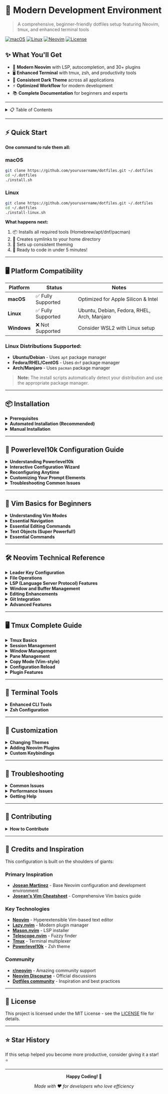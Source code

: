 # 🚀 Modern Development Environment

> A comprehensive, beginner-friendly dotfiles setup featuring Neovim, tmux, and enhanced terminal tools

[![macOS](https://img.shields.io/badge/Platform-macOS-blue.svg)](https://www.apple.com/macos/)
[![Linux](https://img.shields.io/badge/Platform-Linux-orange.svg)](https://www.linux.org/)
[![Neovim](https://img.shields.io/badge/Neovim-0.11+-green.svg)](https://neovim.io/)
[![License](https://img.shields.io/badge/License-MIT-yellow.svg)](LICENSE)

## ✨ What You'll Get

- 🎯 **Modern Neovim** with LSP, autocompletion, and 30+ plugins
- 🖥️ **Enhanced Terminal** with tmux, zsh, and productivity tools
- 🎨 **Consistent Dark Theme** across all applications
- ⚡ **Optimized Workflow** for modern development
- 📚 **Complete Documentation** for beginners and experts

---

<details>
<summary>📋 Table of Contents</summary>

- [Quick Start](#-quick-start)
- [Platform Compatibility](#-platform-compatibility)
- [Installation](#-installation)
- [Vim Basics for Beginners](#-vim-basics-for-beginners)
- [Neovim Technical Reference](#%EF%B8%8F-neovim-technical-reference)
- [Tmux Complete Guide](#%EF%B8%8F-tmux-complete-guide)
- [Terminal Tools](#-terminal-tools)
- [Customization](#-customization)
- [Troubleshooting](#-troubleshooting)
- [Contributing](#-contributing)

</details>

---

## ⚡ Quick Start

**One command to rule them all:**

### macOS
```bash
git clone https://github.com/yourusername/dotfiles.git ~/.dotfiles
cd ~/.dotfiles
./install.sh
```

### Linux
```bash
git clone https://github.com/yourusername/dotfiles.git ~/.dotfiles
cd ~/.dotfiles
./install-linux.sh
```

**What happens next:**
1. 📦 Installs all required tools (Homebrew/apt/dnf/pacman)
2. 🔗 Creates symlinks to your home directory
3. 🎨 Sets up consistent theming
4. 🚀 Ready to code in under 5 minutes!

---

## 🖥️ Platform Compatibility

| Platform | Status | Notes |
|----------|--------|-------|
| **macOS** | ✅ Fully Supported | Optimized for Apple Silicon & Intel |
| **Linux** | ✅ Fully Supported | Ubuntu, Debian, Fedora, RHEL, Arch, Manjaro |
| **Windows** | ❌ Not Supported | Consider WSL2 with Linux setup |

### Linux Distributions Supported:
- **Ubuntu/Debian** - Uses `apt` package manager
- **Fedora/RHEL/CentOS** - Uses `dnf` package manager
- **Arch/Manjaro** - Uses `pacman` package manager

> **Note:** The install scripts automatically detect your distribution and use the appropriate package manager.

---

## 📦 Installation

<details>
<summary><b>Prerequisites</b></summary>

### macOS Requirements
- **macOS 10.15+** (Catalina or newer)
- **Homebrew** (will be installed automatically if missing)
- **Git** (usually pre-installed on macOS)

### Linux Requirements
- **Ubuntu 20.04+**, **Debian 11+**, **Fedora 35+**, **Arch Linux**, or **Manjaro**
- **Git** (install with your package manager if missing)
- **Curl** (install with your package manager if missing)
- **Build tools** (will be installed automatically)

### Recommended for All Platforms
- **iTerm2**, **Wezterm**, or **Alacritty** for best terminal experience
- **MesloLGS NF Font** (installed automatically by both scripts)

</details>

<details>
<summary><b>Automated Installation (Recommended)</b></summary>

### Step 1: Clone the Repository
```bash
git clone https://github.com/yourusername/dotfiles.git ~/.dotfiles
cd ~/.dotfiles
```

### Step 2: Run the Install Script

**For macOS:**
```bash
./install.sh
```

**For Linux:**
```bash
./install-linux.sh
```

### Step 3: Post-Installation Setup
```bash
# Restart your terminal
# Set terminal font to 'MesloLGS NF' in preferences
# Configure zsh theme
p10k configure

# Start tmux and install plugins
tmux
# Press Ctrl-a + I to install tmux plugins

# Open Neovim to install plugins
nvim
# Plugins install automatically on first launch
```

</details>

<details>
<summary><b>Manual Installation</b></summary>

### Core Tools

**macOS (Homebrew):**
```bash
# Install Homebrew (if not installed)
/bin/bash -c "$(curl -fsSL https://raw.githubusercontent.com/Homebrew/install/HEAD/install.sh)"

# Install essential packages
brew install neovim tmux zsh git curl node ripgrep fd fzf bat eza zoxide thefuck yazi powerlevel10k zsh-autosuggestions zsh-syntax-highlighting

# Install Nerd Font
brew install --cask font-meslo-lg-nerd-font
```

**Linux (Ubuntu/Debian):**
```bash
# Update package lists
sudo apt update

# Install core packages
sudo apt install -y neovim tmux zsh git curl nodejs npm build-essential ripgrep fd-find fzf bat zoxide

# Install eza (better ls)
wget -qO- https://raw.githubusercontent.com/eza-community/eza/main/deb.asc | sudo gpg --dearmor -o /etc/apt/keyrings/gierens.gpg
echo "deb [signed-by=/etc/apt/keyrings/gierens.gpg] http://deb.gierens.de stable main" | sudo tee /etc/apt/sources.list.d/gierens.list
sudo apt update && sudo apt install -y eza

# Install Deno for markdown preview
curl -fsSL https://deno.land/install.sh | sh
```

### Configuration Files
```bash
# Create config directory
mkdir -p ~/.config

# Symlink configurations
ln -sf ~/.dotfiles/.config/nvim ~/.config/nvim
ln -sf ~/.dotfiles/.zshrc ~/.zshrc
ln -sf ~/.dotfiles/.tmux.conf ~/.tmux.conf
ln -sf ~/.dotfiles/.wezterm.lua ~/.wezterm.lua
```

</details>

---

## 🎨 Powerlevel10k Configuration Guide

<details>
<summary><b>Understanding Powerlevel10k</b></summary>

Powerlevel10k is a fast, flexible, and feature-rich ZSH theme that provides:
- **Git status indicators**
- **Directory context**
- **Command execution time**
- **System resource info**
- **Language version indicators** (Node, Python, etc.)

</details>

<details>
<summary><b>Interactive Configuration Wizard</b></summary>

After installation, run the configuration wizard:

```bash
p10k configure
```

### What the Wizard Shows You:

1. **Diamond Icon Test** - Checks if your terminal displays symbols correctly
2. **Font Style** - Choose between different icon sets
3. **Prompt Style** - Select from multiple layouts:
   - **Lean** - Minimal, single line
   - **Classic** - Traditional two-line prompt
   - **Rainbow** - Colorful segments
   - **Pure** - Clean, minimalist design

4. **Prompt Flow** - One line vs two lines
5. **Connection** - How prompt segments connect
6. **Prompt Heads** - Sharp vs rounded segment edges
7. **Prompt Tails** - Flat vs slanted segment ends
8. **Prompt Height** - Compact vs spacious
9. **Spacing** - Sparse vs dense information
10. **Icons** - Many vs few status indicators

### Recommended Settings for Beginners:

```
✅ Diamond icon: y (yes)
✅ Font style: (2) Meslo Nerd Font patched
✅ Prompt style: (2) Classic
✅ Prompt flow: (2) Two lines
✅ Connection: (1) Disconnected
✅ Prompt heads: (1) Sharp
✅ Prompt tails: (1) Flat
✅ Prompt height: (2) Two lines
✅ Spacing: (2) Sparse
✅ Icons: (2) Many icons
✅ Instant prompt: y (yes)
```

### What Each Choice Affects:

| Setting | Impact |
|---------|--------|
| **Classic Style** | Shows git status, directory, time clearly |
| **Two Lines** | More space, cleaner layout |
| **Disconnected** | Easier to read segments |
| **Many Icons** | Rich visual indicators for git, languages |
| **Instant Prompt** | Faster shell startup |

</details>

<details>
<summary><b>Reconfiguring Anytime</b></summary>

You can always reconfigure your prompt:

```bash
# Full reconfiguration wizard
p10k configure

# Quick style changes without wizard
p10k reload

# Edit configuration file directly
nvim ~/.p10k.zsh
```

### Quick Theme Switching:
```bash
# Temporarily switch themes
echo 'source ~/.config/powerlevel10k/powerlevel10k.zsh-theme' >> ~/.zshrc

# Make permanent by editing .zshrc
nvim ~/.zshrc
```

</details>

<details>
<summary><b>Customizing Your Prompt Elements</b></summary>

Edit `~/.p10k.zsh` to customize what appears in your prompt:

### Popular Elements to Enable/Disable:
```bash
# Edit these sections in ~/.p10k.zsh
typeset -g POWERLEVEL9K_LEFT_PROMPT_ELEMENTS=(
    os_icon                 # OS logo
    dir                     # Current directory
    vcs                     # Git status
    newline                 # Line break
    prompt_char             # $ or ❯ symbol
)

typeset -g POWERLEVEL9K_RIGHT_PROMPT_ELEMENTS=(
    status                  # Exit code of last command
    command_execution_time  # How long command took
    background_jobs         # Running background jobs
    direnv                  # Environment loading
    asdf                    # Language versions
    virtualenv             # Python virtual env
    anaconda               # Conda environment
    pyenv                  # Python version
    goenv                  # Go version
    nodenv                 # Node version
    nvm                    # Node version manager
    nodeenv               # Node environment
    node_version          # Node.js version
    go_version            # Go version
    rust_version          # Rust version
    dotnet_version        # .NET version
    php_version           # PHP version
    laravel_version       # Laravel version
    java_version          # Java version
    package              # Package version (package.json)
    rbenv                # Ruby version
    rvm                  # Ruby version manager
    fvm                  # Flutter version
    luaenv               # Lua version
    jenv                 # Java version manager
    plenv                # Perl version
    phpenv               # PHP version manager
    scalaenv             # Scala version
    haskell_stack        # Haskell stack
    kubecontext          # Kubernetes context
    terraform            # Terraform workspace
    aws                  # AWS profile
    aws_eb_env           # AWS Elastic Beanstalk
    azure                # Azure account
    gcloud               # Google Cloud
    google_app_cred      # Google application credentials
    context              # User@hostname
    nordvpn              # NordVPN status
    ranger               # Ranger file manager
    nnn                  # nnn file manager
    vim_shell            # Vim shell indicator
    midnight_commander   # Midnight Commander
    nix_shell            # Nix shell
    vi_mode              # Vi mode indicator
    vpn_ip               # VPN IP address
    load                 # System load
    disk_usage           # Disk usage
    ram                  # RAM usage
    swap                 # Swap usage
    todo                 # Todo.txt
    timewarrior          # Timewarrior
    taskwarrior          # Taskwarrior
    time                 # Current time
    ip                   # IP address
    public_ip            # Public IP address
    proxy                # Proxy indicator
    battery              # Battery percentage
    wifi                 # WiFi network
    vpn_ip               # VPN status
)
```

### Minimal Setup Example:
```bash
# For a clean, minimal prompt
typeset -g POWERLEVEL9K_LEFT_PROMPT_ELEMENTS=(
    dir
    vcs
    newline
    prompt_char
)

typeset -g POWERLEVEL9K_RIGHT_PROMPT_ELEMENTS=(
    status
    command_execution_time
    node_version
    python_version
    go_version
)
```

</details>

<details>
<summary><b>Troubleshooting Common Issues</b></summary>

### Icons Not Displaying Correctly
```bash
# Check if Nerd Font is installed
fc-list | grep -i "meslo"

# If missing, reinstall font
brew install --cask font-meslo-lg-nerd-font  # macOS
# Or follow Linux font installation steps

# Set terminal font to "MesloLGS NF"
```

### Prompt Not Loading
```bash
# Check if powerlevel10k is sourced in .zshrc
grep -n "powerlevel10k" ~/.zshrc

# Manually source if missing
echo 'source ~/.config/powerlevel10k/powerlevel10k.zsh-theme' >> ~/.zshrc
source ~/.zshrc
```

### Slow Prompt Performance
```bash
# Enable instant prompt (if not already)
echo 'POWERLEVEL9K_INSTANT_PROMPT=quiet' >> ~/.zshrc

# Disable heavy elements in ~/.p10k.zsh
# Comment out: ram, load, disk_usage for better performance
```

### Git Status Not Showing
```bash
# Ensure git is in PATH
which git

# Check if in git repository
git status

# Re-run configuration
p10k configure
```

### Configuration File Missing
```bash
# Regenerate configuration
p10k configure

# Or copy from backup
cp ~/.p10k.zsh.backup ~/.p10k.zsh  # if backup exists
```

</details>

---

## 🎯 Vim Basics for Beginners

<details>
<summary><b>Understanding Vim Modes</b></summary>

Vim has different "modes" for different tasks:

| Mode | Key | Purpose | How to Exit |
|------|-----|---------|-------------|
| **NORMAL** | `ESC` | Navigation & commands | Default mode |
| **INSERT** | `i` | Type text like normal editor | `ESC` or `jk` |
| **VISUAL** | `v` | Select text | `ESC` |
| **VISUAL-BLOCK** | `Ctrl-v` | Select rectangular blocks | `ESC` |
| **COMMAND** | `:` | Run commands like save/quit | `ESC` or `Enter` |

**💡 Pro Tip:** Our config lets you use `jk` to exit insert mode instead of reaching for `ESC`!

</details>

<details>
<summary><b>Essential Navigation</b></summary>

### Basic Movement (Normal Mode)
```
   k
h  ↑  l    ←hjkl→ are your new arrow keys
   j
```

| Key | Action | Example |
|-----|--------|---------|
| `h` | Move left | Move one character left |
| `j` | Move down | Move one line down |
| `k` | Move up | Move one line up |
| `l` | Move right | Move one character right |

### Line Navigation
| Key | Action | Example |
|-----|--------|---------|
| `0` | Start of line | Jump to first character |
| `^` | First non-blank character | Skip whitespace |
| `$` | End of line | Jump to last character |

### Word Movement
| Key | Action | Example |
|-----|--------|---------|
| `w` | Next word start | Jump forward by words |
| `b` | Previous word start | Jump backward by words |
| `e` | Next word end | Jump to end of words |

### Document Navigation
| Key | Action | Example |
|-----|--------|---------|
| `gg` | First line | Jump to top of file |
| `G` | Last line | Jump to bottom of file |
| `{number}G` | Specific line | `42G` jumps to line 42 |

</details>

<details>
<summary><b>Essential Editing Commands</b></summary>

### Entering Insert Mode
| Key | Action | Cursor Position |
|-----|--------|-----------------|
| `i` | Insert | Before cursor |
| `a` | Append | After cursor |
| `A` | Append line | End of line |
| `o` | Open line below | New line below |
| `O` | Open line above | New line above |

### Deleting Text
| Key | Action | Example |
|-----|--------|---------|
| `x` | Delete character | Delete char under cursor |
| `dd` | Delete line | Delete entire line |
| `dw` | Delete word | Delete from cursor to end of word |
| `d$` | Delete to end | Delete from cursor to end of line |

### Copying and Pasting
| Key | Action | Example |
|-----|--------|---------|
| `yy` | Copy line | Copy entire line |
| `yw` | Copy word | Copy word under cursor |
| `p` | Paste after | Paste after cursor |
| `P` | Paste before | Paste before cursor |

### Undo and Redo
| Key | Action | Example |
|-----|--------|---------|
| `u` | Undo | Undo last change |
| `Ctrl-r` | Redo | Redo undone change |
| `.` | Repeat | Repeat last change |

</details>

<details>
<summary><b>Text Objects (Super Powerful!)</b></summary>

Text objects let you operate on "things" rather than just characters:

### Inner vs Around
- **Inner (`i`)**: Contents only
- **Around (`a`)**: Contents + surrounding characters

### Common Text Objects
| Object | Description | Example |
|--------|-------------|---------|
| `w` | Word | `diw` = delete inner word |
| `s` | Sentence | `dis` = delete sentence |
| `p` | Paragraph | `dip` = delete paragraph |
| `"` | Quoted text | `di"` = delete inside quotes |
| `'` | Single quotes | `da'` = delete around single quotes |
| `(` or `)` | Parentheses | `di(` = delete inside parentheses |
| `{` or `}` | Braces | `da{` = delete around braces |
| `[` or `]` | Brackets | `di[` = delete inside brackets |

### Powerful Combinations
```vim
diw    " Delete inner word
daw    " Delete around word (includes spaces)
ci"    " Change inside quotes
ya(    " Yank around parentheses
```

</details>

<details>
<summary><b>Essential Commands</b></summary>

### File Operations
| Command | Action | Example |
|---------|--------|---------|
| `:w` | Save file | Write changes to disk |
| `:q` | Quit | Exit Vim |
| `:wq` | Save and quit | Write and exit |
| `:q!` | Force quit | Exit without saving |
| `:e filename` | Edit file | Open another file |

### Search and Replace
| Command | Action | Example |
|---------|--------|---------|
| `/pattern` | Search forward | `/hello` finds "hello" |
| `?pattern` | Search backward | `?hello` finds "hello" backward |
| `n` | Next match | Jump to next search result |
| `N` | Previous match | Jump to previous search result |
| `:s/old/new/` | Replace on line | Replace first occurrence |
| `:s/old/new/g` | Replace all on line | Replace all occurrences |
| `:%s/old/new/g` | Replace in file | Replace all in entire file |

</details>

---

## 🛠️ Neovim Technical Reference

<details>
<summary><b>Leader Key Configuration</b></summary>

The leader key is your gateway to custom commands. In our setup:

**Leader Key: `Space`**

All custom keybindings start with pressing the spacebar, then the command key(s).

</details>

<details>
<summary><b>File Operations</b></summary>

### File Navigation
| Keybinding | Action | Description |
|------------|--------|-------------|
| `<leader>ff` | **Find Files** | Search and open files in current directory |
| `<leader>fr` | **Recent Files** | Open recently used files |
| `<leader>fs` | **Find String** | Search for text across all files |
| `<leader>fc` | **Find under Cursor** | Search for word under cursor |
| `<leader>ft` | **Find TODOs** | Find TODO comments in project |

### File Tree (nvim-tree)
| Keybinding | Action | Description |
|------------|--------|-------------|
| `<leader>ee` | **Toggle File Tree** | Open/close file explorer |
| `<leader>ef` | **Focus File Tree** | Open file tree and focus on current file |
| `<leader>ec` | **Collapse File Tree** | Collapse all folders |
| `<leader>er` | **Refresh File Tree** | Refresh file tree |

**File Tree Navigation:**
- `Enter` or `o` - Open file/folder
- `a` - Create new file
- `d` - Delete file/folder
- `r` - Rename file/folder
- `c` - Copy file
- `x` - Cut file

</details>

<details>
<summary><b>LSP (Language Server Protocol) Features</b></summary>

### Code Navigation
| Keybinding | Action | Description |
|------------|--------|-------------|
| `gd` | **Go to Definition** | Jump to where function/variable is defined |
| `gD` | **Go to Declaration** | Jump to declaration (like header files) |
| `gi` | **Go to Implementation** | Jump to implementation |
| `gt` | **Go to Type Definition** | Jump to type definition |
| `gR` | **Show References** | Show all places this symbol is used |
| `K` | **Hover Documentation** | Show documentation for symbol under cursor |

### Code Actions
| Keybinding | Action | Description |
|------------|--------|-------------|
| `<leader>ca` | **Code Actions** | Show available code fixes/refactors |
| `<leader>rn` | **Rename Symbol** | Rename variable/function across project |
| `<leader>rs` | **Restart LSP** | Restart language server |

### Diagnostics (Error/Warning Navigation)
| Keybinding | Action | Description |
|------------|--------|-------------|
| `<leader>d` | **Show Line Diagnostics** | Show errors/warnings on current line |
| `<leader>D` | **Show Buffer Diagnostics** | Show all errors/warnings in file |
| `[d` | **Previous Diagnostic** | Jump to previous error/warning |
| `]d` | **Next Diagnostic** | Jump to next error/warning |

</details>

<details>
<summary><b>Window and Buffer Management</b></summary>

### Window Splitting
| Keybinding | Action | Description |
|------------|--------|-------------|
| `<leader>sv` | **Split Vertically** | Split window left/right |
| `<leader>sh` | **Split Horizontally** | Split window top/bottom |
| `<leader>se` | **Equal Splits** | Make all splits equal size |
| `<leader>sx` | **Close Split** | Close current split window |

### Tab Management
| Keybinding | Action | Description |
|------------|--------|-------------|
| `<leader>to` | **Open New Tab** | Create new tab |
| `<leader>tx` | **Close Tab** | Close current tab |
| `<leader>tn` | **Next Tab** | Go to next tab |
| `<leader>tp` | **Previous Tab** | Go to previous tab |
| `<leader>tf` | **File to New Tab** | Open current file in new tab |

### Buffer Navigation
| Keybinding | Action | Description |
|------------|--------|-------------|
| `<leader>b` | **Buffer List** | Show all open buffers |
| `<leader>bp` | **Previous Buffer** | Switch to previous buffer |
| `<leader>bn` | **Next Buffer** | Switch to next buffer |
| `<leader>bd` | **Delete Buffer** | Close current buffer |

</details>

<details>
<summary><b>Editing Enhancements</b></summary>

### Quick Utilities
| Keybinding | Action | Description |
|------------|--------|-------------|
| `jk` | **Exit Insert Mode** | Alternative to ESC key |
| `<leader>nh` | **Clear Highlights** | Clear search highlights |
| `<leader>+` | **Increment Number** | Increase number under cursor |
| `<leader>-` | **Decrement Number** | Decrease number under cursor |

### Comments
| Keybinding | Action | Description |
|------------|--------|-------------|
| `gcc` | **Toggle Line Comment** | Comment/uncomment current line |
| `gc` | **Toggle Comment** | Comment/uncomment selection (visual mode) |

### Text Manipulation
| Keybinding | Action | Description |
|------------|--------|-------------|
| `<leader>s` | **Find and Replace** | Substitute text in current line |
| `<leader>S` | **Find and Replace All** | Substitute text in entire file |

</details>

<details>
<summary><b>Git Integration</b></summary>

### Git Operations
| Keybinding | Action | Description |
|------------|--------|-------------|
| `<leader>gg` | **Lazygit** | Open interactive git interface |
| `<leader>gs` | **Git Status** | Show git status |
| `<leader>gc` | **Git Commit** | Commit changes |
| `<leader>gp` | **Git Push** | Push to remote |

### Git Signs (in-editor)
| Keybinding | Action | Description |
|------------|--------|-------------|
| `]c` | **Next Change** | Jump to next git change |
| `[c` | **Previous Change** | Jump to previous git change |
| `<leader>hp` | **Preview Hunk** | Preview git change |
| `<leader>hr` | **Reset Hunk** | Reset git change |

</details>

<details>
<summary><b>Advanced Features</b></summary>

### Session Management
| Keybinding | Action | Description |
|------------|--------|-------------|
| `<leader>wr` | **Restore Session** | Restore previous session |
| `<leader>ws` | **Save Session** | Save current session |

### Plugin Management
| Command | Action | Description |
|---------|--------|-------------|
| `:Lazy` | **Plugin Manager** | Open Lazy.nvim interface |
| `:Mason` | **LSP Manager** | Open Mason LSP installer |
| `:checkhealth` | **Health Check** | Check Neovim configuration |

### Terminal Integration
| Keybinding | Action | Description |
|------------|--------|-------------|
| `<leader>tf` | **Toggle Terminal** | Open floating terminal |
| `<leader>th` | **Horizontal Terminal** | Open terminal below |
| `<leader>tv` | **Vertical Terminal** | Open terminal to the side |

</details>

---

## 🖥️ Tmux Complete Guide

<details>
<summary><b>Tmux Basics</b></summary>

### What is Tmux?
Tmux (Terminal Multiplexer) lets you:
- 📱 Split your terminal into multiple panes
- 📂 Create multiple windows (like browser tabs)
- 🔄 Keep sessions running even when disconnected
- 🚀 Boost productivity with keyboard shortcuts

### Prefix Key
**All tmux commands start with the prefix key: `Ctrl-a`**

**Usage Pattern:**
1. Press `Ctrl-a` (prefix)
2. Release both keys
3. Press the command key

</details>

<details>
<summary><b>Session Management</b></summary>

### Basic Session Commands
| Command | Action | Description |
|---------|--------|-------------|
| `tmux` | **Start Session** | Create new tmux session |
| `tmux new -s name` | **Named Session** | Create session with specific name |
| `tmux ls` | **List Sessions** | Show all active sessions |
| `tmux attach -t name` | **Attach Session** | Connect to existing session |
| `tmux kill-session -t name` | **Kill Session** | End specific session |

### Inside Tmux
| Keybinding | Action | Description |
|------------|--------|-------------|
| `Ctrl-a d` | **Detach** | Leave session (keeps running) |
| `Ctrl-a $` | **Rename Session** | Change session name |

</details>

<details>
<summary><b>Window Management</b></summary>

### Window Operations
| Keybinding | Action | Description |
|------------|--------|-------------|
| `Ctrl-a c` | **Create Window** | New window (like browser tab) |
| `Ctrl-a ,` | **Rename Window** | Change window name |
| `Ctrl-a &` | **Kill Window** | Close current window |

### Window Navigation
| Keybinding | Action | Description |
|------------|--------|-------------|
| `Ctrl-a n` | **Next Window** | Move to next window |
| `Ctrl-a p` | **Previous Window** | Move to previous window |
| `Ctrl-a 0-9` | **Window by Number** | Jump to specific window |
| `Ctrl-a l` | **Last Window** | Switch to last used window |

</details>

<details>
<summary><b>Pane Management</b></summary>

### Creating Panes
| Keybinding | Action | Description |
|------------|--------|-------------|
| `Ctrl-a \|` | **Vertical Split** | Split pane left/right |
| `Ctrl-a -` | **Horizontal Split** | Split pane top/bottom |

### Pane Navigation
| Keybinding | Action | Description |
|------------|--------|-------------|
| `Ctrl-a h` | **Move Left** | Focus pane to the left |
| `Ctrl-a j` | **Move Down** | Focus pane below |
| `Ctrl-a k` | **Move Up** | Focus pane above |
| `Ctrl-a l` | **Move Right** | Focus pane to the right |

### Pane Resizing
| Keybinding | Action | Description |
|------------|--------|-------------|
| `Ctrl-a H` | **Resize Left** | Make pane wider (left) |
| `Ctrl-a J` | **Resize Down** | Make pane taller (down) |
| `Ctrl-a K` | **Resize Up** | Make pane taller (up) |
| `Ctrl-a L` | **Resize Right** | Make pane wider (right) |

### Pane Operations
| Keybinding | Action | Description |
|------------|--------|-------------|
| `Ctrl-a m` | **Maximize Pane** | Toggle pane zoom (fullscreen) |
| `Ctrl-a x` | **Kill Pane** | Close current pane |
| `Ctrl-a !` | **Break Pane** | Move pane to new window |

</details>

<details>
<summary><b>Copy Mode (Vim-style)</b></summary>

### Entering Copy Mode
| Keybinding | Action | Description |
|------------|--------|-------------|
| `Ctrl-a [` | **Enter Copy Mode** | Start text selection |

### Copy Mode Navigation (Vim keys)
| Keybinding | Action | Description |
|------------|--------|-------------|
| `h,j,k,l` | **Move Cursor** | Navigate like Vim |
| `w,b` | **Word Movement** | Jump by words |
| `0,$` | **Line Movement** | Start/end of line |
| `g,G` | **Document Movement** | First/last line |

### Text Selection
| Keybinding | Action | Description |
|------------|--------|-------------|
| `v` | **Start Selection** | Begin highlighting text |
| `y` | **Copy Selection** | Copy highlighted text |
| `ESC` | **Exit Copy Mode** | Return to normal mode |

### Pasting
| Keybinding | Action | Description |
|------------|--------|-------------|
| `Ctrl-a ]` | **Paste** | Paste copied text |

</details>

<details>
<summary><b>Configuration Reload</b></summary>

### Reloading Config
| Keybinding | Action | Description |
|------------|--------|-------------|
| `Ctrl-a r` | **Reload Config** | Apply .tmux.conf changes |

</details>

<details>
<summary><b>Plugin Features</b></summary>

Our tmux setup includes powerful plugins:

### vim-tmux-navigator
- Seamless navigation between Vim and tmux panes
- Use `Ctrl-h/j/k/l` to move between Vim splits and tmux panes

### tmux-resurrect
- Automatically saves tmux sessions
- Restores sessions after computer restart

### tmux-continuum
- Continuous saving of tmux environment
- Automatic restore on tmux start

### Tokyo Night Theme
- Beautiful dark theme matching Neovim
- Consistent visual experience

</details>

---

## 🔧 Terminal Tools

<details>
<summary><b>Enhanced CLI Tools</b></summary>

Our setup replaces standard CLI tools with modern, enhanced versions:

### File Operations
| Tool | Replaces | Description | Example |
|------|----------|-------------|---------|
| **eza** | `ls` | Better file listing with icons | `ls` shows files with colors and icons |
| **bat** | `cat` | Syntax highlighting for file viewing | `bat filename.js` shows JavaScript with syntax highlighting |
| **fd** | `find` | Faster and easier file searching | `fd pattern` finds files matching pattern |
| **ripgrep** | `grep` | Blazing fast text search | `rg "function"` searches for "function" in all files |

### Navigation
| Tool | Replaces | Description | Example |
|------|----------|-------------|---------|
| **zoxide** | `cd` | Smart directory jumping | `z proj` jumps to project directory |
| **fzf** | N/A | Fuzzy finder for everything | `Ctrl-r` for command history search |

### Utilities
| Tool | Purpose | Description | Example |
|------|---------|-------------|---------|
| **thefuck** | Command correction | Fixes typos in commands | Type `fuck` after a typo |
| **yazi** | File manager | Terminal-based file browser | `y` opens file manager |

</details>

<details>
<summary><b>Zsh Configuration</b></summary>

### Powerlevel10k Theme
- 🚀 **Instant prompt** for fast terminal startup
- 📊 **Git status** in prompt
- 🌳 **Directory info** with smart truncation
- ⚡ **Command execution time** display

### Auto-suggestions
- 💡 **Command completion** based on history
- ⏰ **Real-time suggestions** as you type
- 🔮 **Intelligent predictions**

### Syntax Highlighting
- 🎨 **Color-coded commands** for validity
- 🚨 **Error highlighting** for invalid commands
- 📝 **Parameter highlighting**

### Useful Aliases
| Alias | Command | Description |
|-------|---------|-------------|
| `reload-zsh` | `source ~/.zshrc` | Reload zsh configuration |
| `edit-zsh` | `nvim ~/.zshrc` | Edit zsh configuration |
| `ls` | `eza --icons=always` | Enhanced file listing |
| `cd` | `z` | Smart directory navigation |

</details>

---

## 🎨 Customization

<details>
<summary><b>Changing Themes</b></summary>

### Neovim Theme
Edit `.config/nvim/lua/sabir/plugins/colorscheme.lua`:
```lua
return {
  "folke/tokyonight.nvim", -- Change this to your preferred theme
  -- Popular alternatives:
  -- "catppuccin/nvim"
  -- "EdenEast/nightfox.nvim"
  -- "rose-pine/neovim"
}
```

### Terminal Theme
The setup includes multiple terminal themes in `.config/alacritty/themes/`

### Tmux Theme
Edit `.tmux.conf` to change the theme plugin:
```bash
set -g @plugin 'fabioluciano/tmux-tokyo-night'
# Alternatives:
# set -g @plugin 'catppuccin/tmux'
# set -g @plugin 'egel/tmux-gruvbox'
```

</details>

<details>
<summary><b>Adding Neovim Plugins</b></summary>

### Step 1: Create Plugin File
Create a new file in `.config/nvim/lua/sabir/plugins/`:
```lua
-- .config/nvim/lua/sabir/plugins/my-plugin.lua
return {
  "author/plugin-name",
  config = function()
    -- Plugin configuration here
  end,
}
```

### Step 2: Restart Neovim
Lazy.nvim will automatically detect and install the new plugin.

### Popular Plugin Suggestions
- **nvim-surround**: Manipulate surroundings (quotes, brackets)
- **vim-visual-multi**: Multiple cursors
- **gitsigns**: Git integration
- **indent-blankline**: Indentation guides

</details>

<details>
<summary><b>Custom Keybindings</b></summary>

Add custom keybindings in `.config/nvim/lua/sabir/core/keymaps.lua`:

```lua
local keymap = vim.keymap

-- Example: Map <leader>w to save file quickly
keymap.set("n", "<leader>w", ":w<CR>", { desc = "Save file" })

-- Example: Map <leader>q to quit
keymap.set("n", "<leader>q", ":q<CR>", { desc = "Quit" })
```

</details>

---

## 🚨 Troubleshooting

<details>
<summary><b>Common Issues</b></summary>

### Neovim Issues

**Problem: Plugins not loading**
```bash
# Check Lazy.nvim status
nvim -c "Lazy"

# Health check
nvim -c "checkhealth"
```

**Problem: LSP not working**
```bash
# Check Mason status
nvim -c "Mason"

# Restart LSP
# In Neovim: <leader>rs
```

**Problem: Treesitter errors**
```bash
# Update parsers
nvim -c "TSUpdate"

# Install specific parser
nvim -c "TSInstall <language>"
```

### Tmux Issues

**Problem: Plugins not working**
```bash
# Install tmux plugins
# In tmux: Ctrl-a + I

# Reload tmux config
tmux source-file ~/.tmux.conf
```

**Problem: Colors look wrong**
```bash
# Check terminal color support
echo $TERM

# Should be: tmux-256color or screen-256color
```

### Terminal Issues

**Problem: Font icons not showing**
1. Install MesloLGS NF font: `brew install --cask font-meslo-lg-nerd-font`
2. Set terminal font to "MesloLGS NF"
3. Restart terminal

**Problem: Zsh theme not loading**
```bash
# Reconfigure Powerlevel10k
p10k configure

# Check theme installation
brew list powerlevel10k
```

</details>

<details>
<summary><b>Performance Issues</b></summary>

### Slow Startup
1. **Check plugin count**: Too many plugins can slow startup
2. **Lazy loading**: Most plugins are configured to load on demand
3. **Profile startup**: Use `nvim --startuptime startup.log` to identify slow plugins

### Large Files
- Disable treesitter for large files
- Use `:syntax off` to disable syntax highlighting
- Consider using `bat` instead of opening in Neovim

</details>

<details>
<summary><b>Getting Help</b></summary>

### Documentation
- **Neovim**: `:help` in Neovim
- **Tmux**: `man tmux` in terminal
- **Plugins**: Check plugin documentation on GitHub

### Community
- [Neovim Discourse](https://neovim.discourse.group/)
- [r/neovim](https://reddit.com/r/neovim)
- [Tmux Wiki](https://github.com/tmux/tmux/wiki)

### Issue Reporting
If you find bugs in this configuration:
1. Check existing issues
2. Provide system information (OS, Neovim version)
3. Include error messages
4. Describe steps to reproduce

</details>

---

## 🤝 Contributing

<details>
<summary><b>How to Contribute</b></summary>

### Reporting Issues
1. **Search existing issues** first
2. **Use issue templates** when available
3. **Provide detailed information**:
   - Operating system and version
   - Neovim version (`nvim --version`)
   - Steps to reproduce
   - Expected vs actual behavior

### Suggesting Features
1. **Check if feature already exists**
2. **Explain the use case**
3. **Provide examples** if possible
4. **Consider backwards compatibility**

### Code Contributions
1. **Fork the repository**
2. **Create feature branch**: `git checkout -b feature/amazing-feature`
3. **Follow existing code style**
4. **Test your changes thoroughly**
5. **Update documentation** if needed
6. **Submit pull request**

### Documentation Improvements
- Fix typos or unclear instructions
- Add missing information
- Improve examples
- Update outdated content

</details>

---

## 🙏 Credits and Inspiration

This configuration is built on the shoulders of giants:

### Primary Inspiration
- **[Josean Martinez](https://github.com/josean-dev/dev-environment-files)** - Base Neovim configuration and development environment
- **[Josean's Vim Cheatsheet](https://www.josean.com/posts/vim-essentials-cheatsheet)** - Comprehensive Vim basics guide

### Key Technologies
- **[Neovim](https://neovim.io/)** - Hyperextensible Vim-based text editor
- **[Lazy.nvim](https://github.com/folke/lazy.nvim)** - Modern plugin manager
- **[Mason.nvim](https://github.com/williamboman/mason.nvim)** - LSP installer
- **[Telescope.nvim](https://github.com/nvim-telescope/telescope.nvim)** - Fuzzy finder
- **[Tmux](https://github.com/tmux/tmux)** - Terminal multiplexer
- **[Powerlevel10k](https://github.com/romkatv/powerlevel10k)** - Zsh theme

### Community
- **[r/neovim](https://reddit.com/r/neovim)** - Amazing community support
- **[Neovim Discourse](https://neovim.discourse.group/)** - Official discussions
- **[Dotfiles community](https://dotfiles.github.io/)** - Inspiration and best practices

---

## 📄 License

This project is licensed under the MIT License - see the [LICENSE](LICENSE) file for details.

---

## ⭐ Star History

If this setup helped you become more productive, consider giving it a star! ⭐

---

<div align="center">

**Happy Coding! 🚀**

*Made with ❤️ for developers who love efficiency*

</div>